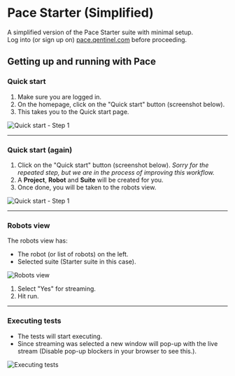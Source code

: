 # Pace Starter (Simplified)

A simplified version of the Pace Starter suite with minimal setup.  
Log into (or sign up on) [pace.qentinel.com](https://pace.qentinel.com) before proceeding.

## Getting up and running with Pace

### Quick start

1. Make sure you are logged in.
2. On the homepage, click on the "Quick start" button (screenshot below).
3. This takes you to the Quick start page.

![Quick start - Step 1](https://i.imgur.com/FU6WQyr.png)

---

### Quick start (again)

1. Click on the "Quick start" button (screenshot below).
    *Sorry for the repeated step, but we are in the process of improving this workflow.*
2. A **Project**, **Robot** and **Suite** will be created for you.
3. Once done, you will be taken to the robots view.

![Quick start - Step 1](https://i.imgur.com/9nzI0WJ.png)

---

### Robots view

The robots view has:
- The robot (or list of robots) on the left.
- Selected suite (Starter suite in this case).

![Robots view](https://i.imgur.com/IZlrNMj.png)

1. Select "Yes" for streaming.
2. Hit run.

---

### Executing tests

- The tests will start executing.
- Since streaming was selected a new window will pop-up with the live stream (Disable pop-up blockers in your browser to see this.).

![Executing tests](https://i.imgur.com/h8xkCiS.png)
